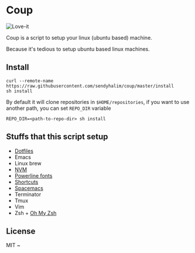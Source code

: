 # Coup

![Love-it](https://media0.giphy.com/media/GHBjTqSrtz6Fy/200.gif)

Coup is a script to setup your linux (ubuntu based) machine.

Because it's tedious to setup ubuntu based linux machines.

## Install

```
curl --remote-name https://raw.githubusercontent.com/sendyhalim/coup/master/install
sh install
```

By default it will clone repositories in `$HOME/repositories`, if you want to
use another path, you can set `REPO_DIR` variable

```
REPO_DIR=<path-to-repo-dir> sh install
```


## Stuffs that this script setup

- [Dotfiles](https://github.com/sendyhalim/dotfiles)
- Emacs
- Linux brew
- [NVM](https://github.com/creationix/nvm)
- [Powerline fonts](https://github.com/powerline/fonts)
- [Shortcuts](Documentation/Shortcuts.md)
- [Spacemacs](https://github.com/syl20bnr/spacemacs)
- Terminator
- Tmux
- Vim
- Zsh + [Oh My Zsh](https://github.com/robbyrussell/oh-my-zsh)


## License

MIT ~
